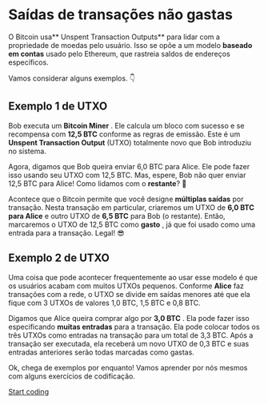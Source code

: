 # Saídas de transações não gastas

O Bitcoin usa** Unspent Transaction Outputs** para lidar com a propriedade de moedas pelo usuário. Isso se opõe a um modelo **baseado em contas** usado pelo Ethereum, que rastreia saldos de endereços específicos.

Vamos considerar alguns exemplos. 👇

## Exemplo 1 de UTXO

Bob executa um **Bitcoin Miner** . Ele calcula um bloco com sucesso e se recompensa com **12,5 BTC** conforme as regras de emissão. Este é um **Unspent Transaction Output** (UTXO) totalmente novo que Bob introduziu no sistema.

Agora, digamos que Bob queira enviar 6,0 BTC para Alice. Ele pode fazer isso usando seu UTXO com 12,5 BTC. Mas, espere, Bob não quer enviar 12,5 BTC para Alice! Como lidamos com o **restante**? 🤔

Acontece que o Bitcoin permite que você designe **múltiplas saídas** por transação. Nesta transação em particular, criaremos um UTXO de **6,0 BTC para Alice** e outro UTXO de **6,5 BTC** para Bob (o restante). Então, marcaremos o UTXO de 12,5 BTC como **gasto** , já que foi usado como uma entrada para a transação. Legal! 😎

## Exemplo 2 de UTXO

Uma coisa que pode acontecer frequentemente ao usar esse modelo é que os usuários acabam com muitos UTXOs pequenos. Conforme **Alice** faz transações com a rede, o UTXO se divide em saídas menores até que ela fique com 3 UTXOs de valores 1,0 BTC, 1,5 BTC e 0,8 BTC.

Digamos que Alice queira comprar algo por **3,0 BTC** . Ela pode fazer isso especificando **muitas entradas** para a transação. Ela pode colocar todos os três UTXOs como entradas na transação para um total de 3,3 BTC. Após a transação ser executada, ela receberá um novo UTXO de 0,3 BTC e suas entradas anteriores serão todas marcadas como gastas.

Ok, chega de exemplos por enquanto! Vamos aprender por nós mesmos com alguns exercícios de codificação.

[Start coding](./01-Transaction_Output)
